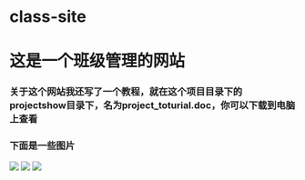 # class-site
这是一个班级管理的网站
===
### 关于这个网站我还写了一个教程，就在这个项目目录下的projectshow目录下，名为project_toturial.doc，你可以下载到电脑上查看
### 下面是一些图片
![](https://raw.githubusercontent.com/ZZKdev/class-site/master/projectshow/one.jpg)
![](https://raw.githubusercontent.com/ZZKdev/class-site/master/projectshow/two.jpg)
![](https://raw.githubusercontent.com/ZZKdev/class-site/master/projectshow/three.jpg)
